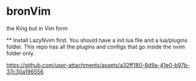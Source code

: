 # bronVim
the King but in Vim form

** Install LazyNvim first. You should have a init.lua file and a lua/plugins folder. This repo has all the plugins and configs that go inside the nvim folder only.

https://github.com/user-attachments/assets/a32ff180-8d9a-41e0-b97b-37c30a196556

